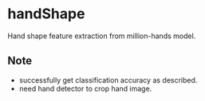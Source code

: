 # handShape

Hand shape feature extraction from million-hands model.

## Note
* successfully get classification accuracy as described.
* need hand detector to crop hand image.
